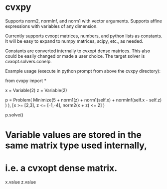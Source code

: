cvxpy
=====
Supports norm2, normInf, and norm1 with vector arguments.
Supports affine expressions with variables of any dimension.

Currently supports cvxopt matrices, numbers, and python lists as constants. It will be easy to expand to numpy matrices, scipy, etc., as needed.

Constants are converted internally to cvxopt dense matrices. This also could be easily changed or made a user choice. The target solver is cvxopt.solvers.conelp.

Example usage (execute in python prompt from above the cvxpy directory):

from cvxpy import *

x = Variable(2)
z = Variable(2)

p = Problem(
        Minimize(5 + norm1(z) + norm1(self.x) + normInf(self.x - self.z) ) ), 
        [x >= [2,3], 
         z <= [-1,-4], 
         norm2(x + z) <= 2]
    )

p.solve()
# Variable values are stored in the same matrix type used internally, 
# i.e. a cvxopt dense matrix.
x.value
z.value